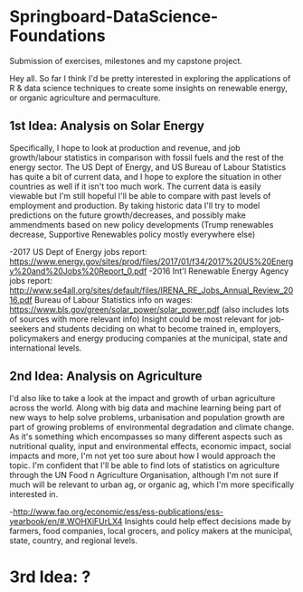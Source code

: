 # Springboard-DataScience-Foundations
Submission of exercises, milestones and my capstone project.

Hey all. So far I think I'd be pretty interested in exploring the applications of R & data science techniques to create some insights on renewable energy, or organic agriculture and permaculture. 

## 1st Idea: Analysis on Solar Energy

Specifically, I hope to look at production and revenue, and job growth/labour statistics in comparison with fossil fuels and the rest of the energy sector. The US Dept of Energy, and US Bureau of Labour Statistics has quite a bit of current data, and I hope to explore the situation in other countries as well if it isn't too much work. The current data is easily viewable but I'm still hopeful I'll be able to compare with past levels of employment and production. By taking historic data I'll try to model predictions on the future growth/decreases, and possibly make ammendments based on new policy developments (Trump renewables decrease, Supportive Renewables policy mostly everywhere else)

-2017 US Dept of Energy jobs report: https://www.energy.gov/sites/prod/files/2017/01/f34/2017%20US%20Energy%20and%20Jobs%20Report_0.pdf
-2016 Int'l Renewable Energy Agency jobs report: http://www.se4all.org/sites/default/files/IRENA_RE_Jobs_Annual_Review_2016.pdf
Bureau of Labour Statistics info on wages: https://www.bls.gov/green/solar_power/solar_power.pdf (also includes lots of sources with more relevant info)
Insight could be most relevant for job-seekers and students deciding on what to become trained in, employers, policymakers and energy producing companies at the municipal, state and international levels.

## 2nd Idea: Analysis on Agriculture

I'd also like to take a look at the impact and growth of urban agriculture across the world. Along with big data and machine learning being part of new ways to help solve problems, urbanisation and population growth are part of growing problems of environmental degradation and climate change. As it's something which encompasses so many different aspects such as nutritional quality, input and environmental effects, economic impact, social impacts and more, I'm not yet too sure about how I would approach the topic. I'm confident that I'll be able to find lots of statistics on agriculture through the UN Food n Agriculture Organisation, although I'm not sure if much will be relevant to urban ag, or organic ag, which I'm more specifically interested in.

-http://www.fao.org/economic/ess/ess-publications/ess-yearbook/en/#.WOHXiFUrLX4
Insights could help effect decisions made by farmers, food companies, local grocers, and policy makers at the municipal, state, country, and regional levels.

# 3rd Idea: ?
